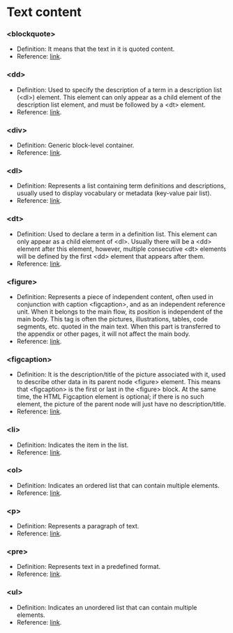 # Text content

### \<blockquote>

- Definition: It means that the text in it is quoted content.
- Reference: [link](https://developer.mozilla.org/zh-CN/docs/Web/HTML/Element/blockquote).

### \<dd>

- Definition: Used to specify the description of a term in a description list (\<dl>) element. This element can only appear as a child element of the description list element, and must be followed by a \<dt> element.
- Reference: [link](https://developer.mozilla.org/zh-CN/docs/Web/HTML/Element/dd).

### \<div>

- Definition: Generic block-level container.
- Reference: [link](https://developer.mozilla.org/zh-CN/docs/Web/HTML/Element/div).

### \<dl>

- Definition: Represents a list containing term definitions and descriptions, usually used to display vocabulary or metadata (key-value pair list).
- Reference: [link](https://developer.mozilla.org/zh-CN/docs/Web/HTML/Element/dl).

### \<dt>

- Definition: Used to declare a term in a definition list. This element can only appear as a child element of \<dl>. Usually there will be a \<dd> element after this element, however, multiple consecutive \<dt> elements will be defined by the first \<dd> element that appears after them.
- Reference: [link](https://developer.mozilla.org/zh-CN/docs/Web/HTML/Element/dt).

### \<figure>

- Definition: Represents a piece of independent content, often used in conjunction with caption \<figcaption>, and as an independent reference unit. When it belongs to the main flow, its position is independent of the main body. This tag is often the pictures, illustrations, tables, code segments, etc. quoted in the main text. When this part is transferred to the appendix or other pages, it will not affect the main body.
- Reference: [link](https://developer.mozilla.org/zh-CN/docs/Web/HTML/Element/figure).

### \<figcaption>

- Definition: It is the description/title of the picture associated with it, used to describe other data in its parent node \<figure> element. This means that \<figcaption> is the first or last in the \<figure> block. At the same time, the HTML Figcaption element is optional; if there is no such element, the picture of the parent node will just have no description/title.
- Reference: [link](https://developer.mozilla.org/zh-CN/docs/Web/HTML/Element/figcaption).

### \<li>

- Definition: Indicates the item in the list.
- Reference: [link](https://developer.mozilla.org/zh-CN/docs/Web/HTML/Element/li).

### \<ol>

- Definition: Indicates an ordered list that can contain multiple elements.
- Reference: [link](https://developer.mozilla.org/zh-CN/docs/Web/HTML/Element/ol).

### \<p>

- Definition: Represents a paragraph of text.
- Reference: [link](https://developer.mozilla.org/zh-CN/docs/Web/HTML/Element/p).

### \<pre>

- Definition: Represents text in a predefined format.
- Reference: [link](https://developer.mozilla.org/zh-CN/docs/Web/HTML/Element/pre).

### \<ul>

- Definition: Indicates an unordered list that can contain multiple elements.
- Reference: [link](https://developer.mozilla.org/zh-CN/docs/Web/HTML/Element/ul).
